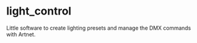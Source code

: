 # light_control
Little software to create lighting presets and manage the DMX commands with Artnet.
